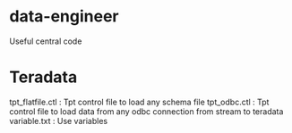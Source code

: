 # data-engineer
Useful central code 

# Teradata
tpt_flatfile.ctl : Tpt control file to load any schema file
tpt_odbc.ctl : Tpt control file to load data from any odbc connection from stream to teradata
variable.txt : Use variables 

